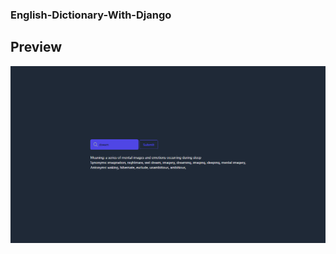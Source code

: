 ### English-Dictionary-With-Django
## Preview
![Image of demo](https://github.com/hossainchisty/English-Dictionary-With-Django/blob/master/FinalDemo.png)
